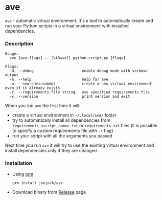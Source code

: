 ave
==============

`ave` - automatic virtual environment. It's a tool to automatically create and
run your Python scripts in a virtual environment with installed dependencies.

### Description
```
Usage:
  ave [ave-flags] -- [VAR=val] python-script.py [flags]

Flags:
  -d, --debug                      enable debug mode with verbose output
  -h, --help                       help for ave
  -n, --new-environment            create a new virtual environment even if it already exists
  -r, --requirements-file string   use specified requirements file
  -v, --version                    print version and exit
```

When you run `ave` the first time it will:
 - create a virtual environment in `~/.local/ave/` folder
 - try to automatically install all dependencies from `requirements_<script_name>.txt` or
   `requirements.txt` files (it is possible to specify a custom requirements file with `-r` flag)
 - run your script with all the arguments you passed

Next time you run `ave` it will try to use the existing virtual environment and install
dependencies only if they are changed.

### Installation
 - Using [grm](https://github.com/jsnjack/grm)
    ```bash
    grm install jsnjack/ave
    ```
 - Download binary from [Release](https://github.com/jsnjack/ave/releases/latest/) page
